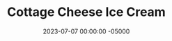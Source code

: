 ---
layout: post
title:  "Cottage Cheese Ice Cream"
date:   2023-07-07 00:00:00 -05000
categories: 
- Recipes
- Protein Powder
permalink: /recipes/cottage-cheese-ice-cream
image: /assets/Food/Protein Powder/Cottage Cheese Ice Cream/cc-cream.jpg
ing: ccicecream-ing
facts: ccicecream-facts
Prep: 10
Rest: 
Cook: 120
Source1: 
Source2: 
tags: 
- ice cream
- nice cream
- frozen
- churn
- cottage cheese
- chocolate
- cocoa
- peanut butter chocolate
- mint chocolate chip
- mint
- flavor
- cocoa powder
- whey
- protein powder
Description: Cottage cheese ice cream is more than just an Internet food trend. It's a protein packed copycat dessert that is filling and satisfied any ice cream cravings. This recipe adds in some protein powder for even more of a protein boost, and can be made in various flavors, like peanut butter or mint chocolate.  For a dairy free healthy ice cream, make some <a href="nice-cream">Banana Nice Cream</a>
Instructions: 
- Mix base ingredients together in a tupperware or small blender - cottage cheese, whey, stevia, and vanilla<br><br>

- Choose a flavor and mix in ingredients.  Here are some example flavors<br>
- <b>Peanut Butter Chocolate</b> - 1 tbsp (16 g) natural peanut butter, 1 tbsp (5 g) cocoa powder, and a dash of almond extract<br>
- <b>Mint Chocolate</b> - 2 drops of mint extract, and 1 tbsp (5 g) cocoa powder<br><br>

- Churn the ice cream every half hour or so for about 2-3 hours. Doing so will prevent it from getting too icy<br><br>

- Store in the freezer. Let sit out for 10 minutes before eating
---